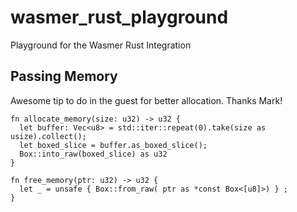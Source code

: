# wasmer_rust_playground
Playground for the Wasmer Rust Integration

## Passing Memory

Awesome tip to do in the guest for better allocation. Thanks Mark!

```
fn allocate_memory(size: u32) -> u32 {
  let buffer: Vec<u8> = std::iter::repeat(0).take(size as usize).collect();
  let boxed_slice = buffer.as_boxed_slice();
  Box::into_raw(boxed_slice) as u32
}
```

```
fn free_memory(ptr: u32) -> u32 {
  let _ = unsafe { Box::from_raw( ptr as *const Box<[u8]>) } ;
}
```
